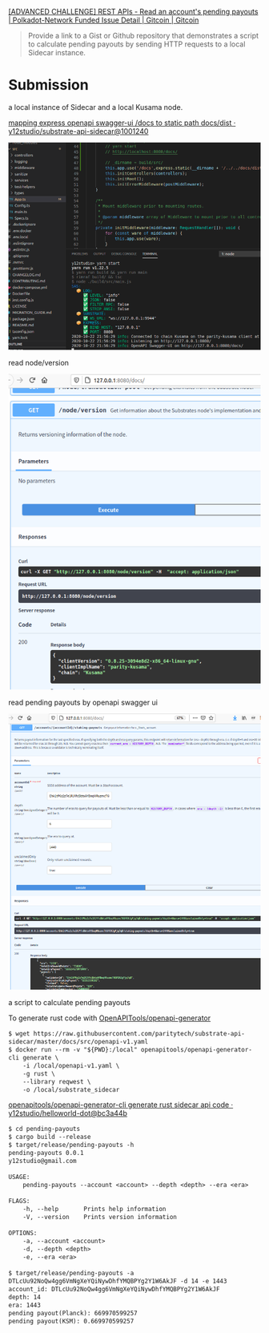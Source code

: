 [[ADVANCED CHALLENGE] REST APIs - Read an account's pending payouts | Polkadot-Network Funded Issue Detail | Gitcoin | Gitcoin](https://gitcoin.co/issue/Polkadot-Network/hello-world-by-polkadot/5/100023931)

> Provide a link to a Gist or Github repository that demonstrates a script to calculate pending payouts by sending HTTP requests to a local Sidecar instance.

# Submission

a local instance of Sidecar and a local Kusama node.

[mapping express openapi swagger-ui /docs to static path docs/dist · y12studio/substrate-api-sidecar@1001240](https://github.com/y12studio/substrate-api-sidecar/commit/100124064f5103568ceae47f4bd0b0e94be378ce)

![img](sidecar-api-openapi.png)

read node/version

![img](swagger-ui-kusama.png)

read pending payouts by openapi swagger ui 

![img](sidecar-openapi.png)

a script to calculate pending payouts

To generate rust code with [OpenAPITools/openapi-generator](https://github.com/OpenAPITools/openapi-generator)

```
$ wget https://raw.githubusercontent.com/paritytech/substrate-api-sidecar/master/docs/src/openapi-v1.yaml
$ docker run --rm -v "${PWD}:/local" openapitools/openapi-generator-cli generate \
    -i /local/openapi-v1.yaml \
    -g rust \
    --library reqwest \
    -o /local/substrate_sidecar
```

[openapitools/openapi-generator-cli generate rust sidecar api code · y12studio/helloworld-dot@bc3a44b](https://github.com/y12studio/helloworld-dot/commit/bc3a44be5516bab8ef81d36c6a5516a22ab65a2e)

```
$ cd pending-payouts
$ cargo build --release
$ target/release/pending-payouts -h
pending-payouts 0.0.1
y12studio@gmail.com

USAGE:
    pending-payouts --account <account> --depth <depth> --era <era>

FLAGS:
    -h, --help       Prints help information
    -V, --version    Prints version information

OPTIONS:
    -a, --account <account>    
    -d, --depth <depth>        
    -e, --era <era>            

$ target/release/pending-payouts -a DTLcUu92NoQw4gg6VmNgXeYQiNywDhfYMQBPYg2Y1W6AkJF -d 14 -e 1443
account_id: DTLcUu92NoQw4gg6VmNgXeYQiNywDhfYMQBPYg2Y1W6AkJF
depth: 14
era: 1443
pending payout(Planck): 669970599257
pending payout(KSM): 0.669970599257
```







